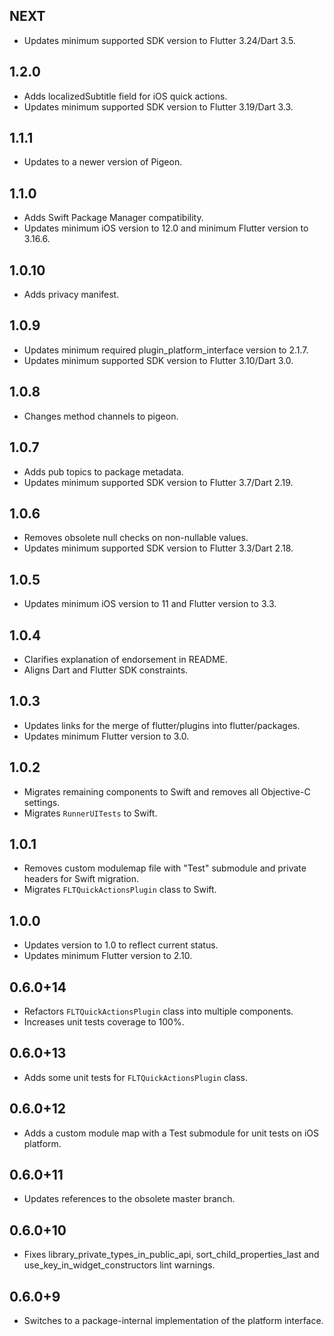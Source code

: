 ## NEXT

* Updates minimum supported SDK version to Flutter 3.24/Dart 3.5.

## 1.2.0

* Adds localizedSubtitle field for iOS quick actions.
* Updates minimum supported SDK version to Flutter 3.19/Dart 3.3.

## 1.1.1

* Updates to a newer version of Pigeon.

## 1.1.0

* Adds Swift Package Manager compatibility.
* Updates minimum iOS version to 12.0 and minimum Flutter version to 3.16.6.

## 1.0.10

* Adds privacy manifest.

## 1.0.9

* Updates minimum required plugin_platform_interface version to 2.1.7.
* Updates minimum supported SDK version to Flutter 3.10/Dart 3.0.

## 1.0.8

* Changes method channels to pigeon.

## 1.0.7

* Adds pub topics to package metadata.
* Updates minimum supported SDK version to Flutter 3.7/Dart 2.19.

## 1.0.6

* Removes obsolete null checks on non-nullable values.
* Updates minimum supported SDK version to Flutter 3.3/Dart 2.18.

## 1.0.5

* Updates minimum iOS version to 11 and Flutter version to 3.3.

## 1.0.4

* Clarifies explanation of endorsement in README.
* Aligns Dart and Flutter SDK constraints.

## 1.0.3

* Updates links for the merge of flutter/plugins into flutter/packages.
* Updates minimum Flutter version to 3.0.

## 1.0.2

* Migrates remaining components to Swift and removes all Objective-C settings.
* Migrates `RunnerUITests` to Swift.

## 1.0.1

* Removes custom modulemap file with "Test" submodule and private headers for Swift migration.
* Migrates `FLTQuickActionsPlugin` class to Swift.

## 1.0.0

* Updates version to 1.0 to reflect current status.
* Updates minimum Flutter version to 2.10.

## 0.6.0+14

* Refactors `FLTQuickActionsPlugin` class into multiple components.
* Increases unit tests coverage to 100%.

## 0.6.0+13

* Adds some unit tests for `FLTQuickActionsPlugin` class.

## 0.6.0+12

* Adds a custom module map with a Test submodule for unit tests on iOS platform.

## 0.6.0+11

* Updates references to the obsolete master branch.

## 0.6.0+10

* Fixes library_private_types_in_public_api, sort_child_properties_last and use_key_in_widget_constructors
  lint warnings.

## 0.6.0+9

* Switches to a package-internal implementation of the platform interface.
